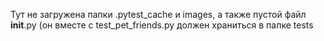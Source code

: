 Тут не загружена папки .pytest_cache и images, а также пустой файл __init__.py (он вместе с test_pet_friends.py должен храниться в папке tests
